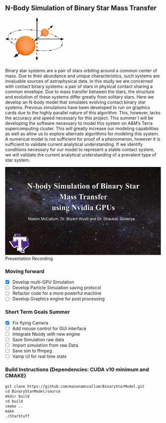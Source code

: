 ## N-Body Simulation of Binary Star Mass Transfer

<img src="/images/logo.jpg" width="200" />

Binary star systems are a pair of stars orbiting around a common center of mass. Due to their abundance and unique 
characteristics, such systems are invaluable sources of astrophysical data. In this study we are concerned with contact binary 
systems: a pair of stars in physical contact sharing a common envelope. Due to mass transfer between the stars, the structure 
and evolution of these systems differ greatly from solitary stars. Here we develop an N-body model that simulates evolving 
contact binary star systems. Previous simulations have been developed to run on graphics cards due to the highly parallel 
nature of this algorithm. This, however, lacks the accuracy and speed necessary for this project. This summer I will be 
developing the software necessary to model this system on A&M’s Terra supercomputing cluster. This will greatly increase our 
modeling capabilities as well as allow us to explore alternate algorithms for modeling this system. A numerical model is not 
sufficient for proof of a phenomenon, however it is sufficient to validate current analytical understanding. If we identify 
conditions necessary for our model to represent a stable contact system, we will validate the current analytical understanding 
of a prevalent type of star system.

[![Presentation](/images/thumbnail.jpg)](https://youtu.be/CefOApx5AQI "Presentation Recording - Click to Watch!")
Presentation Recording

### Moving forward
- [X] Develop multi-GPU Simulation
- [ ] Develop Particle Simulation saving protocol
- [ ] Refactor code for a more powerful machine
- [ ] Develop Graphics engine for post processing

### Short Term Goals Summer
- [X] Fix flying Camera
- [ ] Add mouse control for GUI interface 
- [ ] Integrate Nbody with new engine
- [ ] Save Simulation raw data
- [ ] Import simulation from raw Data
- [ ] Save sim to ffmpeg
- [ ] Vamp UI for real time stats

### Build Instructions  (Dependencies: CUDA v10 minimum and CMAKE)
    git clone https://github.com/masonamccallum/BinaryStarModel.git
    cd BinaryStarModel/source
    mkdir build
    cd build
    cmake ..
    make
    ./StarStuff
